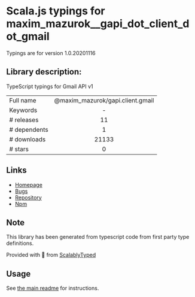 
# Scala.js typings for maxim_mazurok__gapi_dot_client_dot_gmail

Typings are for version 1.0.20201116

## Library description:
TypeScript typings for Gmail API v1

|                    |                 |
| ------------------ | :-------------: |
| Full name          | @maxim_mazurok/gapi.client.gmail |
| Keywords           | - |
| # releases         | 11 |
| # dependents       | 1 |
| # downloads        | 21133 |
| # stars            | 0 |

## Links
- [Homepage](https://github.com/Maxim-Mazurok/google-api-typings-generator#readme)
- [Bugs](https://github.com/Maxim-Mazurok/google-api-typings-generator/issues)
- [Repository](https://github.com/Maxim-Mazurok/google-api-typings-generator)
- [Npm](https://www.npmjs.com/package/%40maxim_mazurok%2Fgapi.client.gmail)
    


## Note
This library has been generated from typescript code from first party type definitions.

Provided with :purple_heart: from [ScalablyTyped](https://github.com/oyvindberg/ScalablyTyped)

## Usage
See [the main readme](../../readme.md) for instructions.


